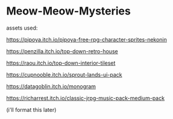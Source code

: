 # Meow-Meow-Mysteries

assets used:

https://pipoya.itch.io/pipoya-free-rpg-character-sprites-nekonin

https://penzilla.itch.io/top-down-retro-house

https://raou.itch.io/top-down-interior-tileset

https://cupnooble.itch.io/sprout-lands-ui-pack

https://datagoblin.itch.io/monogram

https://richarrest.itch.io/classic-jrpg-music-pack-medium-pack

(i'll format this later)
